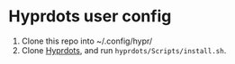 # Hyprdots user config

1. Clone this repo into ~/.config/hypr/
1. Clone [Hyprdots](https://github.com/prasanthrangan/hyprdots), and run `hyprdots/Scripts/install.sh`.
